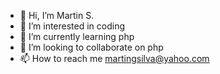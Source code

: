 - 👋 Hi, I’m Martin S.
- 👀 I’m interested in coding
- 🌱 I’m currently learning php
- 💞️ I’m looking to collaborate on php
- 📫 How to reach me martingsilva@yahoo.com

<!---
Martin is a special repository because its `README.md` (this file) appears on your GitHub profile.
You can click the Preview link to take a look at your changes.
--->
